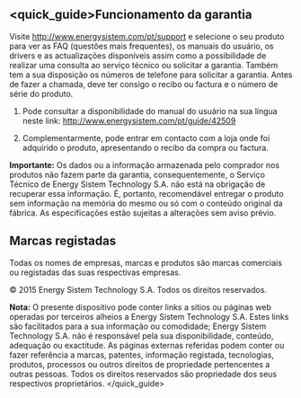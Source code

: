 ## <quick_guide>Funcionamento da garantia

Visite http://www.energysistem.com/pt/support e selecione o seu produto para ver as FAQ (questões mais frequentes), os manuais do usuário, os drivers e as actualizações disponíveis assim como a possibilidade de realizar uma consulta ao serviço técnico ou solicitar a garantia.  Também tem a sua disposição os números de telefone para solicitar a garantia. Antes de fazer a chamada, deve ter consigo o recibo ou factura e o número de série do produto. 

1. Pode consultar a disponibilidade do manual do usuário na sua língua neste link: http://www.energysistem.com/pt/guide/42509

2. Complementarmente, pode entrar em contacto com a loja onde foi adquirido o produto, apresentando o recibo da compra ou factura.

**Importante:** Os dados ou a informação armazenada pelo comprador nos produtos não fazem parte da garantia, consequentemente, o Serviço Técnico de Energy Sistem Technology S.A. não está na obrigação de recuperar essa informação. É, portanto, recomendável entregar o produto sem informação na memória do mesmo ou só com o conteúdo original da fábrica. As especificações estão sujeitas a alterações sem aviso prévio.

## Marcas registadas

Todas os nomes de empresas, marcas e produtos são marcas comerciais ou registadas das suas respectivas empresas.

© 2015 Energy Sistem Technology S.A. Todos os direitos reservados.

**Nota:** O presente dispositivo pode conter links a sítios ou páginas web operadas por terceiros alheios a Energy Sistem Technology S.A. Estes links são facilitados para a sua informação ou comodidade; Energy Sistem Technology S.A. não é responsável pela sua disponibilidade, conteúdo, adequação ou exactitude.  As páginas externas referidas podem conter ou fazer referência a marcas, patentes, informação registada, tecnologias, produtos, processos ou outros direitos de propriedade pertencentes a outras pessoas.  Todos os direitos reservados são propriedade dos seus respectivos proprietários.
</quick_guide>



